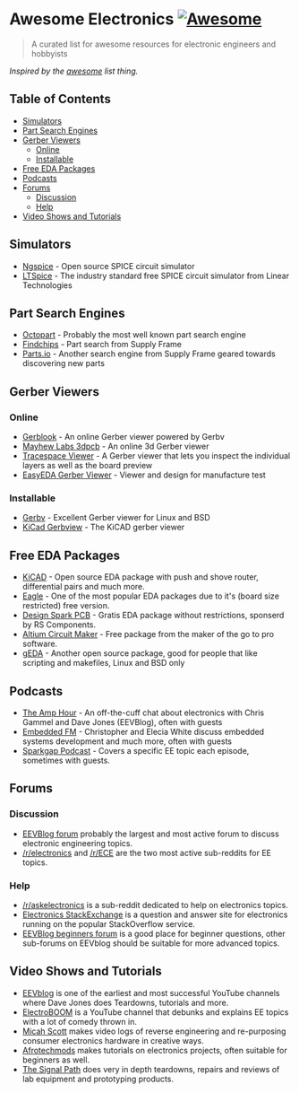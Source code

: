 # Awesome Electronics [![Awesome](https://cdn.rawgit.com/sindresorhus/awesome/d7305f38d29fed78fa85652e3a63e154dd8e8829/media/badge.svg)](https://github.com/sindresorhus/awesome)

> A curated list for awesome resources for electronic engineers and hobbyists

*Inspired by the [awesome](https://github.com/sindresorhus/awesome) list thing.*

## Table of Contents

<!-- toc -->

- [Simulators](#simulators)
- [Part Search Engines](#part-search-engines)
- [Gerber Viewers](#gerber-viewers)
  * [Online](#online)
  * [Installable](#installable)
- [Free EDA Packages](#free-eda-packages)
- [Podcasts](#podcasts)
- [Forums](#forums)
  * [Discussion](#discussion)
  * [Help](#help)
- [Video Shows and Tutorials](#video-shows-and-tutorials)

<!-- tocstop -->

## Simulators
- [Ngspice](http://ngspice.sourceforge.net/) - Open source SPICE circuit simulator
- [LTSpice](http://www.linear.com/designtools/software/#LTspice) - The industry standard free SPICE circuit simulator from Linear Technologies


## Part Search Engines

- [Octopart](https://octopart.com) - Probably the most well known part search engine
- [Findchips](https://findchips.com) - Part search from Supply Frame
- [Parts.io](https://parts.io/) - Another search engine from Supply Frame geared towards discovering new parts


## Gerber Viewers

### Online
- [Gerblook](http://gerblook.org/) - An online Gerber viewer powered by Gerbv
- [Mayhew Labs 3dpcb](http://mayhewlabs.com/3dpcb) - An online 3d Gerber viewer
- [Tracespace Viewer](http://viewer.tracespace.io) -  A Gerber viewer that lets you inspect the individual layers as well as the board preview
- [EasyEDA Gerber Viewer](https://gerber-viewer.easyeda.com/) - Viewer and design for manufacture test

### Installable
- [Gerbv](http://gerbv.geda-project.org/) - Excellent Gerber viewer for Linux and BSD
- [KiCad Gerbview](http://kicad-pcb.org/) - The KiCAD gerber viewer


## Free EDA Packages
- [KiCAD](http://kicad-pcb.org/) - Open source EDA package with push and shove router, differential pairs and much more.
- [Eagle](https://cadsoft.io/) - One of the most popular EDA packages due to it's (board size restricted) free version.
- [Design Spark PCB](http://www.rs-online.com/designspark/electronics/eng/page/designspark-pcb-home-page) - Gratis EDA package without restrictions, sponserd by RS Components.
- [Altium Circuit Maker](http://circuitmaker.com/) - Free package from the maker of the go to pro software.
- [gEDA](http://geda-project.org) - Another open source package, good for people that like scripting and makefiles, Linux and BSD only

## Podcasts
 - [The Amp Hour](http://www.theamphour.com/) - An off-the-cuff chat about electronics with Chris Gammel and Dave Jones (EEVBlog), often with guests
 - [Embedded FM](http://embedded.fm/) - Christopher and Elecia White discuss embedded systems development and much more, often with guests
 - [Sparkgap Podcast](http://thesparkgap.net) - Covers a specific EE topic each episode, sometimes with guests.


## Forums

### Discussion
- [EEVBlog forum](https://www.eevblog.com/forum) probably the largest and most active forum to discuss electronic engineering topics.
- [/r/electronics](https://reddit.com/r/electronics) and [/r/ECE](https://reddit.com/r/ECE) are the two most active sub-reddits for EE topics.

### Help
 - [/r/askelectronics](https://reddit.com/r/askelectronics) is a sub-reddit dedicated to help on electronics topics.
 - [Electronics StackExchange](https://electronics.stackexchange.com) is a question and answer site for electronics running on the popular StackOverflow service.
 - [EEVBlog beginners forum](http://www.eevblog.com/forum/beginners) is a good place for beginner questions, other sub-forums on EEVblog should be suitable for more advanced topics.

## Video Shows and Tutorials

- [EEVblog](https://www.youtube.com/user/EEVblog) is one of the earliest and most successful YouTube channels where Dave Jones does Teardowns, tutorials and more. 
- [ElectroBOOM](https://www.youtube.com/user/msadaghd) is a YouTube channel that debunks and explains EE topics with a lot of comedy thrown in.
- [Micah Scott](https://www.youtube.com/user/micahjd) makes video logs of reverse engineering and re-purposing consumer electronics hardware in creative ways.
- [Afrotechmods](https://www.youtube.com/user/afrotechmods) makes tutorials on electronics projects, often suitable for beginners as well.
- [The Signal Path](https://www.youtube.com/user/TheSignalPathBlog) does very in depth teardowns, repairs and reviews of lab equipment and prototyping products.
